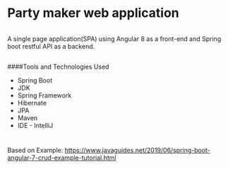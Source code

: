 # Party maker web application
######
A single page application(SPA) using Angular 8 as a front-end and Spring boot restful API as a backend.
##
####Tools and Technologies Used
- Spring Boot
- JDK 
- Spring Framework
- Hibernate
- JPA
- Maven
- IDE - IntelliJ
#
Based on Example: https://www.javaguides.net/2019/06/spring-boot-angular-7-crud-example-tutorial.html